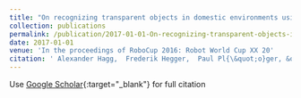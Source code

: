 ```yaml
---
title: "On recognizing transparent objects in domestic environments using fusion of multiple sensor modalities"
collection: publications
permalink: /publication/2017-01-01-On-recognizing-transparent-objects-in-domestic-environments-using-fusion-of-multiple-sensor-modalities
date: 2017-01-01
venue: 'In the proceedings of RoboCup 2016: Robot World Cup XX 20'
citation: ' Alexander Hagg,  Frederik Hegger,  Paul Pl{\&quot;o}ger, &quot;On recognizing transparent objects in domestic environments using fusion of multiple sensor modalities.&quot; In the proceedings of RoboCup 2016: Robot World Cup XX 20, 2017.'
---
```

Use [Google Scholar](https://scholar.google.com/scholar?q=On+recognizing+transparent+objects+in+domestic+environments+using+fusion+of+multiple+sensor+modalities){:target="_blank"} for full citation
